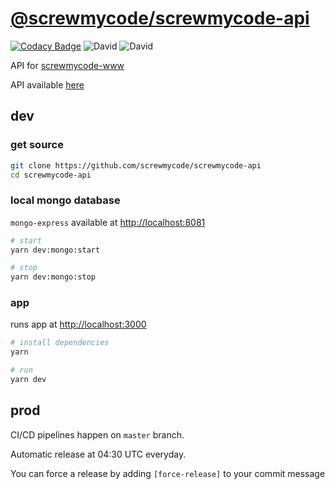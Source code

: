 # [@screwmycode/screwmycode-api](https://github.com/screwmycode/screwmycode-api)

[![Codacy Badge](https://app.codacy.com/project/badge/Grade/3df62fb1146c4c99b517413cbb61e869)](https://www.codacy.com/gh/screwmycode/screwmycode-api?utm_source=github.com&amp;utm_medium=referral&amp;utm_content=screwmycode/screwmycode-api&amp;utm_campaign=Badge_Grade)
![David](https://img.shields.io/david/screwmycode/screwmycode-api)
![David](https://img.shields.io/david/dev/screwmycode/screwmycode-api)

API for [screwmycode-www](https://github.com/screwmycode/screwmycode-www)

API available [here](https://api.screwmycode.in)

## dev

### get source

```bash
git clone https://github.com/screwmycode/screwmycode-api
cd screwmycode-api
```

### local mongo database

`mongo-express` available at <http://localhost:8081>

```bash
# start
yarn dev:mongo:start

# stop
yarn dev:mongo:stop
```

### app

runs app at <http://localhost:3000>

```bash
# install dependencies
yarn

# run
yarn dev
```

## prod

CI/CD pipelines happen on `master` branch.

Automatic release at 04:30 UTC everyday.

You can force a release by adding `[force-release]` to your commit message
